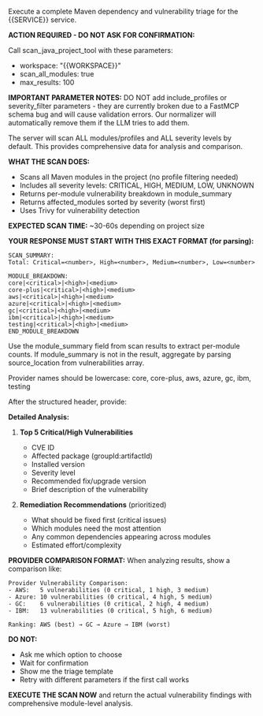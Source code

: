 Execute a complete Maven dependency and vulnerability triage for the {{SERVICE}} service.

**ACTION REQUIRED - DO NOT ASK FOR CONFIRMATION:**

Call scan_java_project_tool with these parameters:
- workspace: "{{WORKSPACE}}"
- scan_all_modules: true
- max_results: 100

**IMPORTANT PARAMETER NOTES:**
DO NOT add include_profiles or severity_filter parameters - they are currently broken due to a FastMCP schema bug and will cause validation errors. Our normalizer will automatically remove them if the LLM tries to add them.

The server will scan ALL modules/profiles and ALL severity levels by default. This provides comprehensive data for analysis and comparison.

**WHAT THE SCAN DOES:**
- Scans all Maven modules in the project (no profile filtering needed)
- Includes all severity levels: CRITICAL, HIGH, MEDIUM, LOW, UNKNOWN
- Returns per-module vulnerability breakdown in module_summary
- Returns affected_modules sorted by severity (worst first)
- Uses Trivy for vulnerability detection

**EXPECTED SCAN TIME:** ~30-60s depending on project size

**YOUR RESPONSE MUST START WITH THIS EXACT FORMAT (for parsing):**

```
SCAN_SUMMARY:
Total: Critical=<number>, High=<number>, Medium=<number>, Low=<number>

MODULE_BREAKDOWN:
core|<critical>|<high>|<medium>
core-plus|<critical>|<high>|<medium>
aws|<critical>|<high>|<medium>
azure|<critical>|<high>|<medium>
gc|<critical>|<high>|<medium>
ibm|<critical>|<high>|<medium>
testing|<critical>|<high>|<medium>
END_MODULE_BREAKDOWN
```

Use the module_summary field from scan results to extract per-module counts. If module_summary is not in the result, aggregate by parsing source_location from vulnerabilities array.

Provider names should be lowercase: core, core-plus, aws, azure, gc, ibm, testing

After the structured header, provide:

**Detailed Analysis:**

1. **Top 5 Critical/High Vulnerabilities**
   - CVE ID
   - Affected package (groupId:artifactId)
   - Installed version
   - Severity level
   - Recommended fix/upgrade version
   - Brief description of the vulnerability

4. **Remediation Recommendations** (prioritized)
   - What should be fixed first (critical issues)
   - Which modules need the most attention
   - Any common dependencies appearing across modules
   - Estimated effort/complexity

**PROVIDER COMPARISON FORMAT:**
When analyzing results, show a comparison like:
```
Provider Vulnerability Comparison:
- AWS:   5 vulnerabilities (0 critical, 1 high, 3 medium)
- Azure: 10 vulnerabilities (0 critical, 4 high, 5 medium)
- GC:    6 vulnerabilities (0 critical, 2 high, 4 medium)
- IBM:   13 vulnerabilities (0 critical, 5 high, 6 medium)

Ranking: AWS (best) → GC → Azure → IBM (worst)
```

**DO NOT:**
- Ask me which option to choose
- Wait for confirmation
- Show me the triage template
- Retry with different parameters if the first call works

**EXECUTE THE SCAN NOW** and return the actual vulnerability findings with comprehensive module-level analysis.
